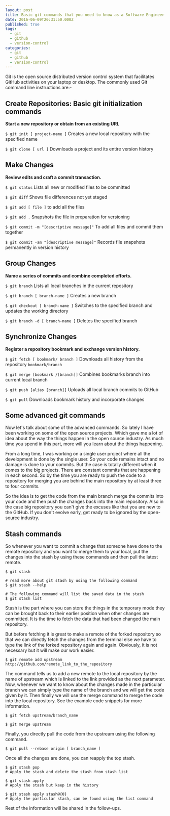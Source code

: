 ```yaml
---
layout: post
title: Basic git commands that you need to know as a Software Engineer
date: 2016-06-09T20:31:50.000Z
published: true
tags:
  - git
  - github
  - version-control
categories:
  - git
  - github
  - version-control
---
```

Git is the open source distributed version control system that facilitates GitHub activities on your laptop or desktop. The commonly used Git command line instructions are:-

## Create Repositories: Basic git initialization commands

**Start a new repository or obtain from an existing URL**

`$ git init [ project-name ]`
Creates a new local repository with the specified name

`$ git clone [ url ]`
Downloads a project and its entire version history

## Make Changes

**Review edits and craft a commit transaction.**

`$ git status`
Lists all new or modified files to be committed

`$ git diff`
Shows file differences not yet staged

`$ git add [ file ]`
to add all the files

`$ git add .`
Snapshots the file in preparation for versioning

`$ git commit -m "[descriptive message]"`
To add all files and commit them together

`$ git commit -am "[descriptive message]"`
Records file snapshots permanently in version history

## Group Changes

**Name a series of commits and combine completed efforts.**

`$ git branch`
Lists all local branches in the current repository

`$ git branch [ branch-name ]`
Creates a new branch

`$ git checkout [ branch-name ]`
Switches to the specified branch and updates the working directory

`$ git branch -d [ branch-name ]`
Deletes the specified branch

## Synchronize Changes

**Register a repository bookmark and exchange version history.**

`$ git fetch [ bookmark/ branch ]`
Downloads all history from the repository `bookmark/branch`

`$ git merge [bookmark /[branch]]`
Combines bookmarks branch into current local branch

`$ git push [alias [branch]]`
Uploads all local branch commits to GitHub

`$ git pull`
Downloads bookmark history and incorporate changes

## Some advanced git commands

Now let's talk about some of the advanced commands. So lately I have been working on some of the open source projects. Which gave me a lot of idea about the way the things happen in the open source industry. As much time you spend in this part, more will you learn about the things happening.

From a long time, I was working on a single user project where all the development is done by the single user. So your code remains intact and no damage is done to your commits. But the case is totally different when it comes to the big projects. There are constant commits that are happening in each second. So by the time you are ready to push the code to a repository for merging you are behind the main repository by at least three to four commits.

So the idea is to get the code from the main branch merge the commits into your code and then push the changes back into the main repository. Also in the case big repository you can't give the excuses like that you are new to the GitHub. If you don't evolve early, get ready to be ignored by the open-source industry.

## Stash commands

So whenever you want to commit a change that someone have done to the remote repository and you want to merge them to your local, put the changes into the stash by using these commands and then pull the latest remote.

```   
$ git stash 

# read more about git stash by using the following command
$ git stash --help

# The following command will list the saved data in the stash
$ git stash list
```

Stash is the part where you can store the things in the temporary mode they can be brought back to their earlier position when other changes are committed. It is the time to fetch the data that had been changed the main repository.

But before fetching it is great to make a remote of the forked repository so that we can directly fetch the changes from the terminal else we have to type the link of the forked repository again and again. Obviously, it is not necessary but it will make our work easier.

    
`$ git remote add upstream http://github.com/remote_link_to_the_repository`

The command tells us to add a new remote to the local repository by the name of upstream which is linked to the link provided as the next parameter. Now, whenever we want to know about the changes made in the particular branch we can simply type the name of the branch and we will get the code given by it. Then finally we will use the merge command to merge the code into the local repository. See the example code snippets for more information.

```    
$ git fetch upstream/branch_name
    
$ git merge upstream
```

Finally, you directly pull the code from the upstream using the following command.

`$ git pull --rebase origin [ branch_name ]`

Once all the changes are done, you can reapply the top stash.

```
$ git stash pop
# Apply the stash and delete the stash from stash list

$ git stash apply
# Apply the stash but keep in the history

$ git stash apply stash@{0}
# Apply the particular stash, can be found using the list command
```

Rest of the information will be shared in the follow-ups.
